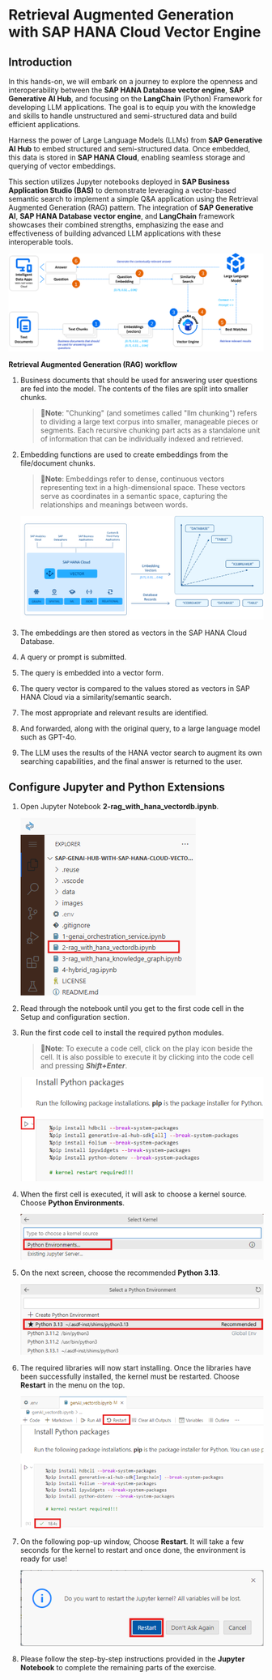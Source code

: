 # Retrieval Augmented Generation with SAP HANA Cloud Vector Engine

## Introduction

In this hands-on, we will embark on a journey to explore the openness and interoperability between the **SAP HANA Database vector engine**, **SAP Generative AI Hub**, and focusing on the **LangChain** (Python) Framework for developing LLM applications. The goal is to equip you with the knowledge and skills to handle unstructured and semi-structured data and build efficient applications.

Harness the power of Large Language Models (LLMs) from **SAP Generative AI Hub** to embed structured and semi-structured data. Once embedded, this data is stored in **SAP HANA Cloud**, enabling seamless storage and querying of vector embeddings.

This section utilizes Jupyter notebooks deployed in **SAP Business Application Studio (BAS)** to demonstrate leveraging a vector-based semantic search to implement a simple Q&A application using the Retrieval Augmented Generation (RAG) pattern. The integration of **SAP Generative AI**, **SAP HANA Database vector engine**, and **LangChain** framework showcases their combined strengths, emphasizing the ease and effectiveness of building advanced LLM applications with these interoperable tools.

![](img/vectordb_001.png)

**Retrieval Augmented Generation (RAG) workflow**

1. Business documents that should be used for answering user questions are fed into the model. The contents of the files are split into smaller chunks.  

    >📝**Note**: "Chunking" (and sometimes called "llm chunking") refers to dividing a large text corpus into smaller, manageable pieces or segments. Each recursive chunking part acts as a standalone unit of information that can be individually indexed and retrieved. 

2. Embedding functions are used to create embeddings from the file/document chunks.  

    >📝**Note**: Embeddings refer to dense, continuous vectors representing text in a high-dimensional space. These vectors serve as coordinates in a semantic space, capturing the relationships and meanings between words. 

    ![embeddings](img/embeddings.png)
    
3. The embeddings are then stored as vectors in the SAP HANA Cloud Database.
4. A query or prompt is submitted.
5. The query is embedded into a vector form.
6. The query vector is compared to the values stored as vectors in SAP HANA Cloud via a similarity/semantic search.
7. The most appropriate and relevant results are identified.
8. And forwarded, along with the original query, to a large language model such as GPT-4o.
9. The LLM uses the results of the HANA vector search to augment its own searching capabilities, and the final answer is returned to the user.

## Configure Jupyter and Python Extensions

1. Open Jupyter Notebook **2-rag_with_hana_vectordb.ipynb**.  

    ![](img/vectordb_012.png)

2. Read through the notebook until you get to the first code cell in the Setup and configuration section.

3. Run the first code cell to install the required python modules.  

    >📝**Note**: To execute a code cell, click on the play icon beside the cell. It is also possible to execute it by clicking into the code cell and pressing ***Shift+Enter***.

    ![](img/vectordb_013.png)

4. When the first cell is executed, it will ask to choose a kernel source. Choose **Python Environments**.

    ![](img/vectordb_015.png)

5. On the next screen, choose the recommended **Python 3.13**. 

    ![](img/vectordb_016.png)

6. The required libraries will now start installing. Once the libraries have been successfully installed, the kernel must be restarted. Choose **Restart** in the menu on the top.

    ![](img/vectordb_017.png)

7. On the following pop-up window, Choose **Restart**. It will take a few seconds for the kernel to restart and once done, the environment is ready for use!

    ![](img/vectordb_018.png)

8. Please follow the step-by-step instructions provided in the **Jupyter Notebook** to complete the remaining parts of the exercise.